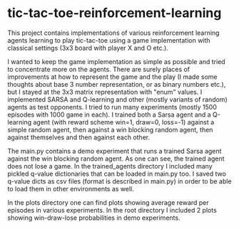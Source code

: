 # tic-tac-toe-reinforcement-learning

This project contains implementations of various reinforcement learning agents learning to play tic-tac-toe using a game implementation with classical settings (3x3 board with player X and O etc.). 

I wanted to keep the game implementation as simple as possible and tried to concentrate more on the agents. There are surely places of improvements at how to represent the game and the play (I made some thoughts about base 3 number representation, or as binary numbers etc.), but I stayed at the 3x3 matrix representation with "enum" values. I implemented SARSA and Q-learning and other (mostly variants of random) agents as test opponents. I tried to run many experiments (mostly 1500 episodes with 1000 game in each). I trained both a Sarsa agent and a Q-learning agent (with reward scheme win=1, draw=0, loss=-1) against a simple random agent, then against a win blocking random agent, then against themselves and then against each other.

The main.py contains a demo experiment that runs a trained Sarsa agent against the win blocking random agent. As one can see, the trained agent does not lose a game. In the trained_agents directory I included many pickled q-value dictionaries that can be loaded in main.py too. I saved two q-value dicts as csv files (format is described in main.py) in order to be able to load them in other environments as well. 

In the plots directory one can find plots showing average reward per episodes in various experiments. In the root directory I included 2 plots showing win-draw-lose probabilities in demo experiments.
